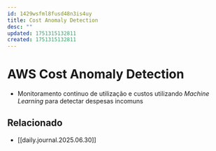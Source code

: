 ```yaml
---
id: 1429wsfml8fusd48n3is4uy
title: Cost Anomaly Detection
desc: ""
updated: 1751315132811
created: 1751315132811
---
```


# AWS Cost Anomaly Detection

- Monitoramento continuo de utilização e custos utilizando _Machine Learning_ para detectar despesas incomuns

## Relacionado

- [[daily.journal.2025.06.30]]
